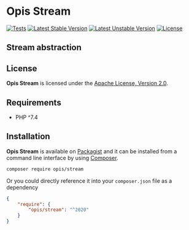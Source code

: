 Opis Stream
===========
[![Tests](https://github.com/opis/stream/workflows/Tests/badge.svg)](https://github.com/opis/stream/actions)
[![Latest Stable Version](https://poser.pugx.org/opis/stream/version.png)](https://packagist.org/packages/opis/stream)
[![Latest Unstable Version](https://poser.pugx.org/opis/stream/v/unstable.png)](https://packagist.org/packages/opis/stream)
[![License](https://poser.pugx.org/opis/stream/license.png)](https://packagist.org/packages/opis/stream)

Stream abstraction
------------------

## License

**Opis Stream** is licensed under the [Apache License, Version 2.0][license].

## Requirements

* PHP ^7.4

## Installation

**Opis Stream** is available on [Packagist] and it can be installed from a 
command line interface by using [Composer]. 

```bash
composer require opis/stream
```

Or you could directly reference it into your `composer.json` file as a dependency

```json
{
    "require": {
        "opis/stream": "^2020"
    }
}
```

[documentation]: https://www.opis.io/stream
[license]: https://www.apache.org/licenses/LICENSE-2.0 "Apache License"
[Packagist]: https://packagist.org/packages/opis/stream "Packagist"
[Composer]: https://getcomposer.org "Composer"
